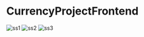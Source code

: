 # CurrencyProjectFrontend

![ss1](https://user-images.githubusercontent.com/111902533/223828491-232937d5-14b4-4348-8fb3-b16e7e89eff0.png)
![ss2](https://user-images.githubusercontent.com/111902533/223828551-9b7027f6-50cb-4f38-8f65-df2d6bd6c5f4.png)
![ss3](https://user-images.githubusercontent.com/111902533/223828567-cb445937-9664-425f-adfa-71639dbdeed4.png)
